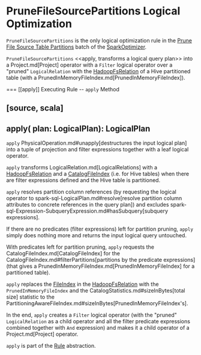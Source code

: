 # PruneFileSourcePartitions Logical Optimization

`PruneFileSourcePartitions` is the only logical optimization rule in the [Prune File Source Table Partitions](../SparkOptimizer.md#prune-file-source-table-partitions) batch of the [SparkOptimizer](../SparkOptimizer.md).

`PruneFileSourcePartitions` <<apply, transforms a logical query plan>> into a Project.md[Project] operator with a `Filter` logical operator over a "pruned" `LogicalRelation` with the [HadoopFsRelation](../HadoopFsRelation.md) of a Hive partitioned table (with a PrunedInMemoryFileIndex.md[PrunedInMemoryFileIndex]).

=== [[apply]] Executing Rule -- `apply` Method

[source, scala]
----
apply(
  plan: LogicalPlan): LogicalPlan
----

`apply` PhysicalOperation.md#unapply[destructures the input logical plan] into a tuple of projection and filter expressions together with a leaf logical operator.

`apply` transforms LogicalRelation.md[LogicalRelations] with a [HadoopFsRelation](../HadoopFsRelation.md) and a [CatalogFileIndex](../CatalogFileIndex.md) (i.e. for Hive tables) when there are filter expressions defined and the Hive table is partitioned.

`apply` resolves partition column references (by requesting the logical operator to spark-sql-LogicalPlan.md#resolve[resolve partition column attributes to concrete references in the query plan]) and excludes spark-sql-Expression-SubqueryExpression.md#hasSubquery[subquery expressions].

If there are no predicates (filter expressions) left for partition pruning, `apply` simply does nothing more and returns the input logical query untouched.

With predicates left for partition pruning, `apply` requests the CatalogFileIndex.md[CatalogFileIndex] for the CatalogFileIndex.md#filterPartitions[partitions by the predicate expressions] (that gives a PrunedInMemoryFileIndex.md[PrunedInMemoryFileIndex] for a partitioned table).

`apply` replaces the [FileIndex](../HadoopFsRelation.md#location) in the [HadoopFsRelation](../HadoopFsRelation.md) with the `PrunedInMemoryFileIndex` and the CatalogStatistics.md#sizeInBytes[total size] statistic to the PartitioningAwareFileIndex.md#sizeInBytes[PrunedInMemoryFileIndex's].

In the end, `apply` creates a `Filter` logical operator (with the "pruned" `LogicalRelation` as a child operator and all the filter predicate expressions combined together with `And` expression) and makes it a child operator of a Project.md[Project] operator.

`apply` is part of the [Rule](../catalyst/Rule.md#apply) abstraction.
